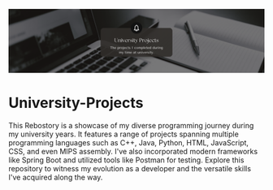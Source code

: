 ![Web Development](https://github.com/Khalid-Ali-Farah/University-Projects/blob/main/Black%20Minimalist%20Motivation%20Quote%20LinkedIn%20Banner.png)

# University-Projects

This Rebostory is a showcase of my diverse programming journey during my university years. It features a range of projects spanning multiple programming languages such as C++, Java, Python, HTML, JavaScript, CSS, and even MIPS assembly. I've also incorporated modern frameworks like Spring Boot and utilized tools like Postman for testing. Explore this repository to witness my evolution as a developer and the versatile skills I've acquired along the way.




